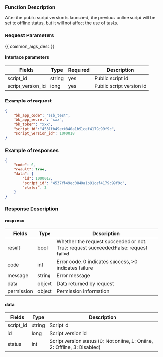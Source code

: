 ### Function Description

After the public script version is launched, the previous online script will be set to offline status, but it will not affect the use of tasks.

### Request Parameters

{{ common_args_desc }}

#### Interface parameters

| Fields            | Type   | Required | Description              |
| ----------------- | ------ | -------- | ------------------------ |
| script_id         | string | yes      | Public script id         |
| script_version_id | long   | yes      | Public script version id |


### Example of request

```json
{
    "bk_app_code": "esb_test",
    "bk_app_secret": "xxx",
    "bk_token": "xxx",
    "script_id":"4537fb49ec0840a1b91cef4179c99f9c",
    "script_version_id": 1000018
}
```

### Example of responses

```json
{
    "code": 0,
    "result": true,
    "data": {
        "id": 1000018,
        "script_id": "4537fb49ec0840a1b91cef4179c99f9c",
        "status": 2
    }
}
```

### Response Description

#### response

| Fields     | Type   | Description                                                  |
| ---------- | ------ | ------------------------------------------------------------ |
| result     | bool   | Whether the request succeeded or not. True: request succeeded;False: request failed |
| code       | int    | Error code. 0 indicates success, >0 indicates failure        |
| message    | string | Error message                                                |
| data       | object | Data returned by request                                     |
| permission | object | Permission information                                       |

#### data

| Fields            | Type   | Description                                                  |
| ----------------- | ------ | ------------------------------------------------------------ |
| script_id                | string | Script id                                                    |
| id | long   | Script version id                                            |
| status            | int    | Script version status (0: Not online, 1: Online, 2: Offline, 3: Disabled) |
